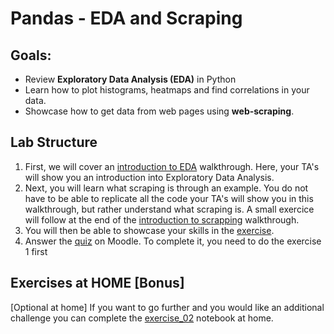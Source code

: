 # Pandas - EDA and Scraping

## Goals:

- Review **Exploratory Data Analysis (EDA)** in Python
- Learn how to plot histograms, heatmaps and find correlations in your data.
- Showcase how to get data from web pages using **web-scraping**.

## Lab Structure
1. First, we will cover an [introduction to EDA](https://github.com/michalis0/Business-Intelligence-and-Analytics/blob/master/labs/04%20-%20Pandas%20and%20Data%20Cleaning/Walkthrough/Walkthrough_03_Scraping_2025.ipynb) walkthrough. Here, your TA's will show you an introduction into Exploratory Data Analysis.
2. Next, you will learn what scraping is through an example. You do not have to be able to replicate all the code your TA's will show you in this walkthrough, but rather understand what scraping is. A small exercice will follow at the end of the [introduction to scrapping](https://github.com/michalis0/Business-Intelligence-and-Analytics/blob/master/labs/04%20-%20Pandas%20and%20Data%20Cleaning/Walkthrough/Walkthrough_03_Scraping_2025.ipynb) walkthrough.
3. You will then be able to showcase your skills in the [exercise](https://github.com/michalis0/Business-Intelligence-and-Analytics/blob/master/labs/04%20-%20Pandas%20and%20Data%20Cleaning/Exercises/exercise_01.ipynb).
4. Answer the [quiz](https://moodle.unil.ch/mod/quiz/view.php?id=1880055) on Moodle. To complete it, you need to do the exercise 1 first


## Exercises at HOME [Bonus]
[Optional at home] If you want to go further and you would like an additional challenge you can complete the [exercise_02](https://github.com/michalis0/Business-Intelligence-and-Analytics/blob/master/labs/04%20-%20Pandas%20and%20Data%20Cleaning/Exercises/exercise_02.ipynb) notebook at home.
